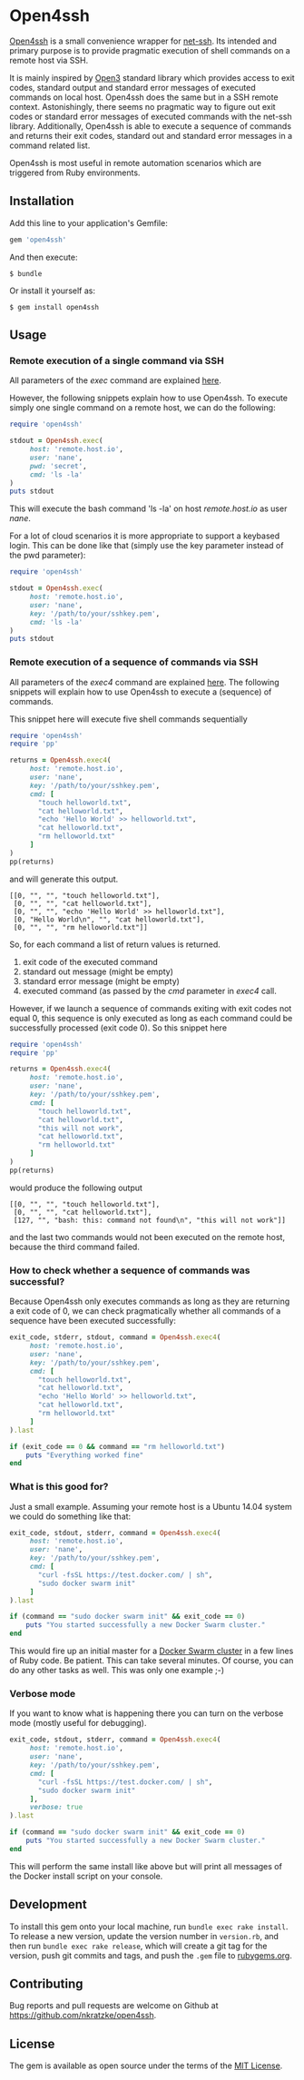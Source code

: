 # Open4ssh

[Open4ssh](https://github.com/nkratzke/open4ssh) is a small convenience wrapper for [net-ssh](https://rubygems.org/gems/net-ssh). 
Its intended and primary purpose is to provide pragmatic
execution of shell commands on a remote host via SSH.

It is mainly inspired by [Open3](http://ruby-doc.org/stdlib-2.3.1/libdoc/open3/rdoc/Open3.html) standard library 
which provides access to exit codes, 
standard output and standard error messages of executed commands on local host.
Open4ssh does the same but in a SSH remote context. 
Astonishingly, there seems no pragmatic way to figure out exit codes or standard error messages of executed commands 
with the net-ssh library.
Additionally, Open4ssh is able to execute a 
sequence of commands and returns their exit codes, standard out and standard error messages in a command related list.

Open4ssh is most useful in remote automation scenarios which are triggered from Ruby environments.

## Installation

Add this line to your application's Gemfile:

```ruby
gem 'open4ssh'
```

And then execute:

    $ bundle

Or install it yourself as:

    $ gem install open4ssh

## Usage

### Remote execution of a single command via SSH

All parameters of the _exec_ command are explained [here](Open4ssh.html#exec-class_method).

However, the following snippets explain how to use Open4ssh. 
To execute simply one single command on a remote host, we can do the following:

```ruby
require 'open4ssh'

stdout = Open4ssh.exec(
     host: 'remote.host.io',
     user: 'nane',
     pwd: 'secret',
     cmd: 'ls -la'
)
puts stdout
```

This will execute the bash command 'ls -la' on host _remote.host.io_ as user _nane_.

For a lot of cloud scenarios it is more appropriate to support a keybased login. This can be done like that 
(simply use the key parameter instead of the pwd parameter):

```ruby
require 'open4ssh'

stdout = Open4ssh.exec(
     host: 'remote.host.io',
     user: 'nane',
     key: '/path/to/your/sshkey.pem',
     cmd: 'ls -la'
)
puts stdout
```

### Remote execution of a sequence of commands via SSH

All parameters of the _exec4_ command are explained [here](Open4ssh.html#exec4-class_method).
The following snippets will explain how to use Open4ssh to execute a (sequence) of commands.

This snippet here will execute five shell commands sequentially

```ruby
require 'open4ssh'
require 'pp'

returns = Open4ssh.exec4(
     host: 'remote.host.io',
     user: 'nane',
     key: '/path/to/your/sshkey.pem',
     cmd: [
       "touch helloworld.txt",
       "cat helloworld.txt",
       "echo 'Hello World' >> helloworld.txt",
       "cat helloworld.txt",
       "rm helloworld.txt"
     ]
)
pp(returns)
```

and will generate this output.

    [[0, "", "", "touch helloworld.txt"],
     [0, "", "", "cat helloworld.txt"],
     [0, "", "", "echo 'Hello World' >> helloworld.txt"],
     [0, "Hello World\n", "", "cat helloworld.txt"],
     [0, "", "", "rm helloworld.txt"]]

So, for each command a list of return values is returned.

1. exit code of the executed command
2. standard out message (might be empty)
3. standard error message (might be empty)
4. executed command (as passed by the _cmd_ parameter in _exec4_ call.

However, if we launch a sequence of commands exiting with exit codes not equal 0, this sequence is only executed as long as 
each command could be successfully processed (exit code 0). So this snippet here

```ruby
require 'open4ssh'
require 'pp'

returns = Open4ssh.exec4(
     host: 'remote.host.io',
     user: 'nane',
     key: '/path/to/your/sshkey.pem',
     cmd: [
       "touch helloworld.txt",
       "cat helloworld.txt",
       "this will not work",
       "cat helloworld.txt",
       "rm helloworld.txt"
     ]
)
pp(returns)
```

would produce the following output

    [[0, "", "", "touch helloworld.txt"],
     [0, "", "", "cat helloworld.txt"],
     [127, "", "bash: this: command not found\n", "this will not work"]]
     
and the last two commands would not been executed on the remote host, because the third command failed.

### How to check whether a sequence of commands was successful?

Because Open4ssh only executes commands as long as they are returning a exit code of 0, we can check 
pragmatically whether all commands of a sequence have been executed successfully:

```ruby
exit_code, stderr, stdout, command = Open4ssh.exec4(
     host: 'remote.host.io',
     user: 'nane',
     key: '/path/to/your/sshkey.pem',
     cmd: [
       "touch helloworld.txt",
       "cat helloworld.txt",
       "echo 'Hello World' >> helloworld.txt",
       "cat helloworld.txt",
       "rm helloworld.txt"
     ]
).last

if (exit_code == 0 && command == "rm helloworld.txt")
    puts "Everything worked fine"
end
```

### What is this good for?

Just a small example. Assuming your remote host is a Ubuntu 14.04 system we could do something like that:

```ruby
exit_code, stdout, stderr, command = Open4ssh.exec4(
     host: 'remote.host.io',
     user: 'nane',
     key: '/path/to/your/sshkey.pem',
     cmd: [
       "curl -fsSL https://test.docker.com/ | sh",
       "sudo docker swarm init"
     ]
).last

if (command == "sudo docker swarm init" && exit_code == 0)
    puts "You started successfully a new Docker Swarm cluster."
end
```

This would fire up an initial master for a [Docker Swarm cluster](https://docs.docker.com/engine/swarm/) 
in a few lines of Ruby code. Be patient. This can take several minutes. 
Of course, you can do any other tasks as well. This was only one example ;-)

### Verbose mode

If you want to know what is happening there you can turn on the verbose mode (mostly useful for debugging).

```ruby
exit_code, stdout, stderr, command = Open4ssh.exec4(
     host: 'remote.host.io',
     user: 'nane',
     key: '/path/to/your/sshkey.pem',
     cmd: [
       "curl -fsSL https://test.docker.com/ | sh",
       "sudo docker swarm init"
     ],
     verbose: true
).last

if (command == "sudo docker swarm init" && exit_code == 0)
    puts "You started successfully a new Docker Swarm cluster."
end
```

This will perform the same install like above but will print all messages of the Docker install script on your console.

## Development

To install this gem onto your local machine, run `bundle exec rake install`. 
To release a new version, update the version number in `version.rb`, 
and then run `bundle exec rake release`, 
which will create a git tag for the version, 
push git commits and tags, and push the `.gem` file to [rubygems.org](https://rubygems.org).

## Contributing

Bug reports and pull requests are welcome on Github at https://github.com/nkratzke/open4ssh.


## License

The gem is available as open source under the terms of the [MIT License](http://opensource.org/licenses/MIT).

